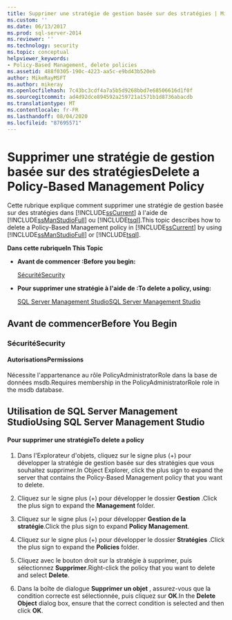 ```yaml
---
title: Supprimer une stratégie de gestion basée sur des stratégies | Microsoft Docs
ms.custom: ''
ms.date: 06/13/2017
ms.prod: sql-server-2014
ms.reviewer: ''
ms.technology: security
ms.topic: conceptual
helpviewer_keywords:
- Policy-Based Management, delete policies
ms.assetid: 488f0305-190c-4223-aa5c-e9bd43b520eb
author: MikeRayMSFT
ms.author: mikeray
ms.openlocfilehash: 7c43bc3cdf4a7a5b5d9268bbd7e68506616d1f0f
ms.sourcegitcommit: ad4d92dce894592a259721a1571b1d8736abacdb
ms.translationtype: MT
ms.contentlocale: fr-FR
ms.lasthandoff: 08/04/2020
ms.locfileid: "87695571"
---
```

# <a name="delete-a-policy-based-management-policy"></a><span data-ttu-id="2a857-102">Supprimer une stratégie de gestion basée sur des stratégies</span><span class="sxs-lookup"><span data-stu-id="2a857-102">Delete a Policy-Based Management Policy</span></span>
  <span data-ttu-id="2a857-103">Cette rubrique explique comment supprimer une stratégie de gestion basée sur des stratégies dans [!INCLUDE[ssCurrent](../../includes/sscurrent-md.md)] à l'aide de [!INCLUDE[ssManStudioFull](../../includes/ssmanstudiofull-md.md)] ou [!INCLUDE[tsql](../../includes/tsql-md.md)].</span><span class="sxs-lookup"><span data-stu-id="2a857-103">This topic describes how to delete a Policy-Based Management policy in [!INCLUDE[ssCurrent](../../includes/sscurrent-md.md)] by using [!INCLUDE[ssManStudioFull](../../includes/ssmanstudiofull-md.md)] or [!INCLUDE[tsql](../../includes/tsql-md.md)].</span></span>  
  
 <span data-ttu-id="2a857-104">**Dans cette rubrique**</span><span class="sxs-lookup"><span data-stu-id="2a857-104">**In This Topic**</span></span>  
  
-   <span data-ttu-id="2a857-105">**Avant de commencer :**</span><span class="sxs-lookup"><span data-stu-id="2a857-105">**Before you begin:**</span></span>  
  
     [<span data-ttu-id="2a857-106">Sécurité</span><span class="sxs-lookup"><span data-stu-id="2a857-106">Security</span></span>](#Security)  
  
-   <span data-ttu-id="2a857-107">**Pour supprimer une stratégie à l'aide de :**</span><span class="sxs-lookup"><span data-stu-id="2a857-107">**To delete a policy, using:**</span></span>  
  
     [<span data-ttu-id="2a857-108">SQL Server Management Studio</span><span class="sxs-lookup"><span data-stu-id="2a857-108">SQL Server Management Studio</span></span>](#SSMSProcedure)  
  
##  <a name="before-you-begin"></a><a name="BeforeYouBegin"></a> <span data-ttu-id="2a857-109">Avant de commencer</span><span class="sxs-lookup"><span data-stu-id="2a857-109">Before You Begin</span></span>  
  
###  <a name="security"></a><a name="Security"></a> <span data-ttu-id="2a857-110">Sécurité</span><span class="sxs-lookup"><span data-stu-id="2a857-110">Security</span></span>  
  
####  <a name="permissions"></a><a name="Permissions"></a> <span data-ttu-id="2a857-111">Autorisations</span><span class="sxs-lookup"><span data-stu-id="2a857-111">Permissions</span></span>  
 <span data-ttu-id="2a857-112">Nécessite l'appartenance au rôle PolicyAdministratorRole dans la base de données msdb.</span><span class="sxs-lookup"><span data-stu-id="2a857-112">Requires membership in the PolicyAdministratorRole role in the msdb database.</span></span>  
  
##  <a name="using-sql-server-management-studio"></a><a name="SSMSProcedure"></a> <span data-ttu-id="2a857-113">Utilisation de SQL Server Management Studio</span><span class="sxs-lookup"><span data-stu-id="2a857-113">Using SQL Server Management Studio</span></span>  
  
#### <a name="to-delete-a-policy"></a><span data-ttu-id="2a857-114">Pour supprimer une stratégie</span><span class="sxs-lookup"><span data-stu-id="2a857-114">To delete a policy</span></span>  
  
1.  <span data-ttu-id="2a857-115">Dans l'Explorateur d'objets, cliquez sur le signe plus (+) pour développer la stratégie de gestion basée sur des stratégies que vous souhaitez supprimer.</span><span class="sxs-lookup"><span data-stu-id="2a857-115">In Object Explorer, click the plus sign to expand the server that contains the Policy-Based Management policy that you want to delete.</span></span>  
  
2.  <span data-ttu-id="2a857-116">Cliquez sur le signe plus (+) pour développer le dossier **Gestion** .</span><span class="sxs-lookup"><span data-stu-id="2a857-116">Click the plus sign to expand the **Management** folder.</span></span>  
  
3.  <span data-ttu-id="2a857-117">Cliquez sur le signe plus (+) pour développer **Gestion de la stratégie**.</span><span class="sxs-lookup"><span data-stu-id="2a857-117">Click the plus sign to expand **Policy Management**.</span></span>  
  
4.  <span data-ttu-id="2a857-118">Cliquez sur le signe plus (+) pour développer le dossier **Stratégies** .</span><span class="sxs-lookup"><span data-stu-id="2a857-118">Click the plus sign to expand the **Policies** folder.</span></span>  
  
5.  <span data-ttu-id="2a857-119">Cliquez avec le bouton droit sur la stratégie à supprimer, puis sélectionnez **Supprimer**.</span><span class="sxs-lookup"><span data-stu-id="2a857-119">Right-click the policy that you want to delete and select **Delete**.</span></span>  
  
6.  <span data-ttu-id="2a857-120">Dans la boîte de dialogue **Supprimer un objet** , assurez-vous que la condition correcte est sélectionnée, puis cliquez sur **OK**.</span><span class="sxs-lookup"><span data-stu-id="2a857-120">In the **Delete Object** dialog box, ensure that the correct condition is selected and then click **OK**.</span></span>  
  
  
